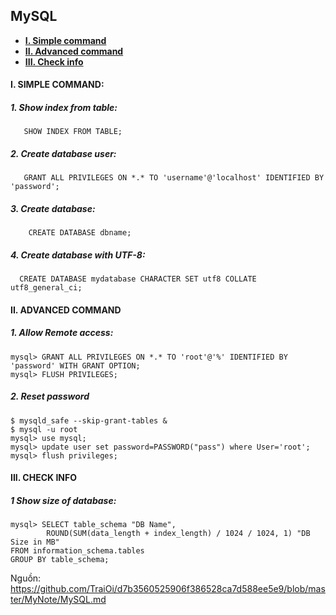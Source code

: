 ## MySQL

* **[I. Simple command](#I)**
* **[II. Advanced command](#II)**
* **[III. Check info](#III)**

<a name="I"></a>
#### I. SIMPLE COMMAND:
##### 1. Show index from table:
```
   SHOW INDEX FROM TABLE;
```

##### 2. Create database user:
```
   GRANT ALL PRIVILEGES ON *.* TO 'username'@'localhost' IDENTIFIED BY 'password';
```

##### 3. Create database:
```
	CREATE DATABASE dbname;
```

##### 4. Create database with UTF-8:
```
  CREATE DATABASE mydatabase CHARACTER SET utf8 COLLATE utf8_general_ci;
```

<a name="II"></a>
#### II. ADVANCED COMMAND
##### 1. Allow Remote access:
```
mysql> GRANT ALL PRIVILEGES ON *.* TO 'root'@'%' IDENTIFIED BY 'password' WITH GRANT OPTION;
mysql> FLUSH PRIVILEGES;
```

##### 2. Reset password
```
$ mysqld_safe --skip-grant-tables &
$ mysql -u root
mysql> use mysql;
mysql> update user set password=PASSWORD("pass") where User='root';
mysql> flush privileges;
```

<a name="III"></a>
#### III. CHECK INFO
##### 1 Show size of database:
```
mysql> SELECT table_schema "DB Name",
        ROUND(SUM(data_length + index_length) / 1024 / 1024, 1) "DB Size in MB"
FROM information_schema.tables
GROUP BY table_schema;
```

Nguồn: https://github.com/TraiOi/d7b3560525906f386528ca7d588ee5e9/blob/master/MyNote/MySQL.md
